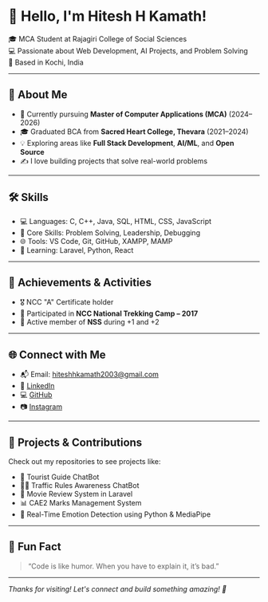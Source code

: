 # 👋 Hello, I'm Hitesh H Kamath!

🎓 MCA Student at Rajagiri College of Social Sciences  
💻 Passionate about Web Development, AI Projects, and Problem Solving  
📍 Based in Kochi, India

---

## 🚀 About Me

- 🔭 Currently pursuing **Master of Computer Applications (MCA)** (2024–2026)
- 🎓 Graduated BCA from **Sacred Heart College, Thevara** (2021–2024)
- 💡 Exploring areas like **Full Stack Development**, **AI/ML**, and **Open Source**
- ✍️ I love building projects that solve real-world problems

---

## 🛠️ Skills

- 💻 Languages: C, C++, Java, SQL, HTML, CSS, JavaScript  
- 🧠 Core Skills: Problem Solving, Leadership, Debugging  
- 🌐 Tools: VS Code, Git, GitHub, XAMPP, MAMP  
- 🧩 Learning: Laravel, Python, React

---

## 🎯 Achievements & Activities

- 🎖️ NCC "A" Certificate holder  
- 🥾 Participated in **NCC National Trekking Camp – 2017**  
- 🤝 Active member of **NSS** during +1 and +2

---

## 🌐 Connect with Me

- 📬 Email: hiteshhkamath2003@gmail.com  
- 🔗 [LinkedIn](linkedin.com/in/hitesh-h-kamath-2ba8a9286)  
- 💻 [GitHub](https://github.com/hiteshkamath)
- 📷 [Instagram](https://www.instagram.com/hitesh.kamath/)

---

## 📁 Projects & Contributions

Check out my repositories to see projects like:

- 🎒 Tourist Guide ChatBot  
- 👮‍♂️ Traffic Rules Awareness ChatBot  
- 🎥 Movie Review System in Laravel  
- 📊 CAE2 Marks Management System  
- 💬 Real-Time Emotion Detection using Python & MediaPipe

---

## 📌 Fun Fact

> “Code is like humor. When you have to explain it, it’s bad.”

---

_Thanks for visiting! Let's connect and build something amazing! 🚀_

